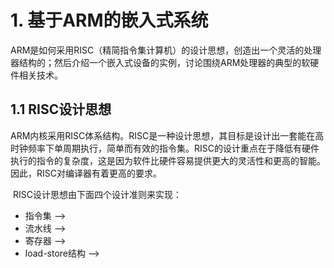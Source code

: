#  1. 基于ARM的嵌入式系统

​	ARM是如何采用RISC（精简指令集计算机）的设计思想，创造出一个灵活的处理器结构的；然后介绍一个嵌入式设备的实例，讨论围绕ARM处理器的典型的软硬件相关技术。

## 1.1 RISC设计思想

​	ARM内核采用RISC体系结构。RISC是一种设计思想，其目标是设计出一套能在高时钟频率下单周期执行，简单而有效的指令集。RISC的设计重点在于降低有硬件执行的指令的复杂度，这是因为软件比硬件容易提供更大的灵活性和更高的智能。因此，RISC对编译器有着更高的要求。

​	RISC设计思想由下面四个设计准则来实现：

* 指令集 --> 
* 流水线 -->
* 寄存器 -->
* load-store结构 -->

